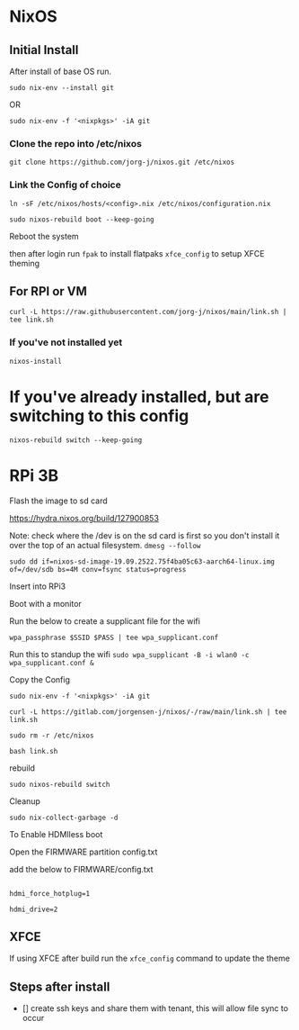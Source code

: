 # NixOS

## Initial Install

After install of base OS run.

`sudo nix-env --install git`

OR

`sudo nix-env -f '<nixpkgs>' -iA git`

### Clone the repo into /etc/nixos
`git clone https://github.com/jorg-j/nixos.git /etc/nixos`

### Link the Config of choice
`ln -sF /etc/nixos/hosts/<config>.nix /etc/nixos/configuration.nix`

`sudo nixos-rebuild boot --keep-going`

Reboot the system

then after login run
`fpak` to install flatpaks
`xfce_config` to setup XFCE theming


## For RPI or VM

`curl -L https://raw.githubusercontent.com/jorg-j/nixos/main/link.sh | tee link.sh`

### If you've not installed yet
`nixos-install`

# If you've already installed, but are switching to this config
`nixos-rebuild switch --keep-going`

# RPi 3B

Flash the image to sd card

https://hydra.nixos.org/build/127900853


Note: check where the /dev is on the sd card is first so you don't install it over the top of an actual filesystem. `dmesg --follow`

`sudo dd if=nixos-sd-image-19.09.2522.75f4ba05c63-aarch64-linux.img of=/dev/sdb bs=4M conv=fsync status=progress`


Insert into RPi3

Boot with a monitor

Run the below to create a supplicant file for the wifi

`wpa_passphrase $SSID $PASS | tee wpa_supplicant.conf`

Run this to standup the wifi
`sudo wpa_supplicant -B -i wlan0 -c wpa_supplicant.conf &`


Copy the Config

`sudo nix-env -f '<nixpkgs>' -iA git`

`curl -L https://gitlab.com/jorgensen-j/nixos/-/raw/main/link.sh | tee link.sh`

`sudo rm -r /etc/nixos`

`bash link.sh`

rebuild

`sudo nixos-rebuild switch`

Cleanup

`sudo nix-collect-garbage -d`
  

To Enable HDMIless boot

  
Open the FIRMWARE partition config.txt

add the below to FIRMWARE/config.txt

```

hdmi_force_hotplug=1

hdmi_drive=2

```


## XFCE

If using XFCE after build run the `xfce_config` command to update the theme


## Steps after install

- [] create ssh keys and share them with tenant, this will allow file sync to occur
